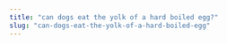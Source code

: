 ```yaml
---
title: "can dogs eat the yolk of a hard boiled egg?"
slug: "can-dogs-eat-the-yolk-of-a-hard-boiled-egg"
---
```


